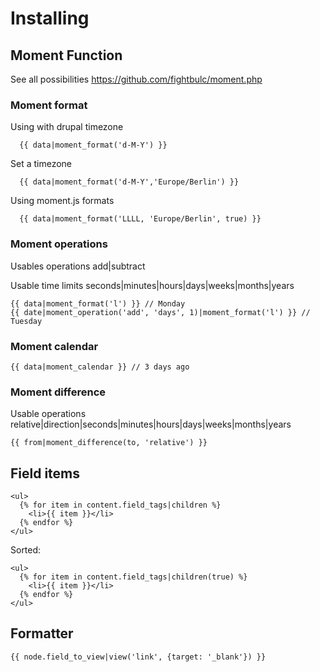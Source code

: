 # Installing

## Moment Function

See all possibilities https://github.com/fightbulc/moment.php

### Moment format

Using with drupal timezone
```
  {{ data|moment_format('d-M-Y') }}
```

Set a timezone
```
  {{ data|moment_format('d-M-Y','Europe/Berlin') }}
```

Using moment.js formats

```
  {{ data|moment_format('LLLL, 'Europe/Berlin', true) }}
```

### Moment operations

Usables operations add|subtract

Usable time limits seconds|minutes|hours|days|weeks|months|years

```
{{ data|moment_format('l') }} // Monday
{{ date|moment_operation('add', 'days', 1)|moment_format('l') }} // Tuesday
```

### Moment calendar

```
{{ data|moment_calendar }} // 3 days ago
```

### Moment difference

Usable operations relative|direction|seconds|minutes|hours|days|weeks|months|years

```
{{ from|moment_difference(to, 'relative') }}
```

## Field items

```
<ul>
  {% for item in content.field_tags|children %}
    <li>{{ item }}</li>
  {% endfor %}
</ul>
```

Sorted:

```
<ul>
  {% for item in content.field_tags|children(true) %}
    <li>{{ item }}</li>
  {% endfor %}
</ul>
```

## Formatter

```
{{ node.field_to_view|view('link', {target: '_blank'}) }}
```
